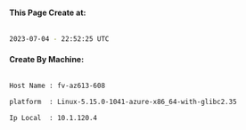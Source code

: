 
   
#### This Page Create at:

```bash

2023-07-04 - 22:52:25 UTC

```

#### Create By Machine:

```bash

Host Name : fv-az613-608

platform  : Linux-5.15.0-1041-azure-x86_64-with-glibc2.35

Ip Local  : 10.1.120.4

```

